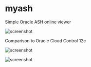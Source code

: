 # myash
Simple Oracle ASH online viewer

![screenshot](https://github.com/stee1rat/myash/blob/master/screenshots/chalna_dbdpc.png?raw=true)

Comparison to Oracle Cloud Control 12c

![screenshot](https://github.com/stee1rat/myash/blob/master/screenshots/chalna_dbdpc-compare.png?raw=true)

![screenshot](https://github.com/stee1rat/myash/blob/master/screenshots/chalna_dbdpc-cc-compare.png?raw=true)
